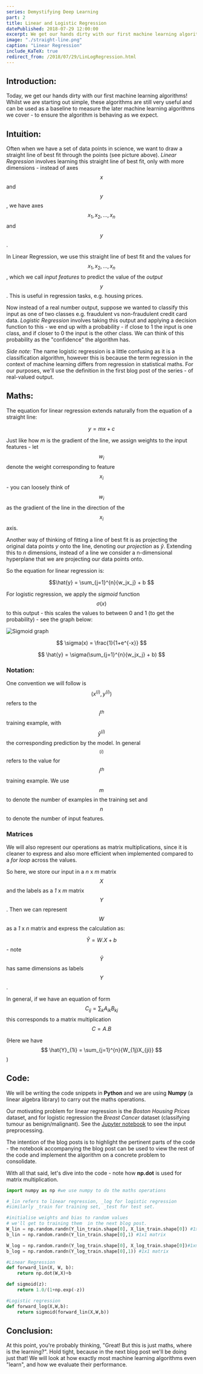 ```yaml
---
series: Demystifying Deep Learning
part: 2
title: Linear and Logistic Regression
datePublished: 2018-07-29 12:00:00
excerpt: We get our hands dirty with our first machine learning algorithms!
image: "./straight-line.png"
caption: "Linear Regression"
include_KaTeX: true
redirect_from: /2018/07/29/LinLogRegression.html
---
```


## Introduction:

Today, we get our hands dirty with our first machine learning algorithms! Whilst we are starting out simple, these algorithms are still very useful and can be used as a baseline to measure the later machine learning algorithms we cover - to ensure the algorithm is behaving as we expect.

## Intuition:

Often when we have a set of data points in science, we want to draw a straight line of best fit through the points (see picture above). _Linear Regression_ involves learning this straight line of best fit, only with more dimensions - instead of axes $$x$$ and $$y$$, we have axes $$x_1, x_2, ... ,x_n$$ and $$y$$.

In Linear Regression, we use this straight line of best fit and the values for $$x_1, x_2, ... ,x_n$$, which we call _input features_ to predict the value of the _output_ $$y$$. This is useful in regression tasks, e.g. housing prices.

Now instead of a real number output, suppose we wanted to classify this input as one of two classes e.g. fraudulent vs non-fraudulent credit card data. _Logistic Regression_ involves taking this output and applying a decision function to this - we end up with a probability - if close to 1 the input is one class, and if closer to 0 the input is the other class. We can think of this probability as the "confidence" the algorithm has.

_Side note:_ The name logistic regression is a little confusing as it is a classification algorithm, however this is because the term regression in the context of machine learning differs from regression in statistical maths. For our purposes, we'll use the definition in the first blog post of the series - of real-valued output.

## Maths:

The equation for linear regression extends naturally from the equation of a straight line:

$$ y= mx + c$$

Just like how $m$ is the gradient of the line, we assign weights to the input features - let $$w_i$$ denote the weight corresponding to feature $$x_i$$ - you can loosely think of $$w_i$$ as the gradient of the line in the direction of the $$x_i$$ axis.

Another way of thinking of fitting a line of best fit is as projecting the original data points $y$ onto the line, denoting our _projection_ as $\hat{y}$. Extending this to $n$ dimensions, instead of a line we consider a n-dimensional hyperplane that we are projecting our data points onto.

So the equation for linear regression is:

$$\hat{y} = \sum_{j=1}^{n}{w_jx_j} + b $$

For logistic regression, we apply the _sigmoid_ function $$\sigma(x)$$ to this output - this scales the values to between 0 and 1 (to get the probability) - see the graph below:

![Sigmoid graph](./sigmoid.png)

$$ \sigma(x) = \frac{1}{1+e^{-x}} $$

$$ \hat{y} = \sigma(\sum_{j=1}^{n}{w_jx_j} + b) $$

### Notation:

One convention we will follow is $$ (x^{(i)}, y^{(i)})$$ refers to the $$i^{th}$$ training example, with $$ \hat{y}^{(i)}$$ the corresponding prediction by the model. In general $$ ^{(i)}$$ refers to the value for $$i^{th}$$ training example. We use $$m$$ to denote the number of examples in the training set and $$n$$ to denote the number of input features.

### Matrices

We will also represent our operations as matrix multiplications, since it is cleaner to express and also more efficient when implemented compared to a _for loop_ across the values.

So here, we store our input in a _n_ x _m_ matrix $$X$$ and the labels as a _1_ x _m_ matrix $$Y$$. Then we can represent $$W$$ as a _1_ x _n_ matrix and express the calculation as:

$$ \hat{Y} = W.X + b$$ - note $$\hat{Y}$$ has same dimensions as labels $$Y$$.

In general, if we have an equation of form
$$C_{ij} = \sum_k A_{ik} B_{kj}$$ this corresponds to a matrix multiplication $$C = A.B$$

(Here we have $$ \hat{Y}_{1i} = \sum_{j=1}^{n}{W_{1j}X_{ji}} $$)

## Code:

We will be writing the code snippets in **Python** and we are using **Numpy** (a linear algebra library) to carry out the maths operations.

Our motivating problem for linear regression is the _Boston Housing Prices_ dataset, and for logistic regression the _Breast Cancer_ dataset (classifying tumour as benign/malignant).
See the [Jupyter notebook](https://github.com/mukul-rathi/deep-learning-tutorials/blob/master/LinearLogisticRegression/LinearLogisticRegression.ipynb) to see the input preprocessing.

The intention of the blog posts is to highlight the pertinent parts of the code - the notebook accompanying the blog post can be used to view the rest of the code and implement the algorithm on a concrete problem to consolidate.

With all that said, let's dive into the code - note how **np.dot** is used for matrix multiplication.

```python
import numpy as np #we use numpy to do the maths operations

#_lin refers to linear regression, _log for logistic regression
#similarly _train for training set, _test for test set.

#initialise weights and bias to random values
# we'll get to training them  in the next blog post.
W_lin = np.random.randn(Y_lin_train.shape[0], X_lin_train.shape[0]) #1xm matrix
b_lin = np.random.randn(Y_lin_train.shape[0],1) #1x1 matrix

W_log = np.random.randn(Y_log_train.shape[0], X_log_train.shape[0])#1xm matrix
b_log = np.random.randn(Y_log_train.shape[0],1)) #1x1 matrix

#Linear Regression
def forward_lin(X, W, b):
    return np.dot(W,X)+b

def sigmoid(z):
    return 1.0/(1+np.exp(-z))

#Logistic regression
def forward_log(X,W,b):
    return sigmoid(forward_lin(X,W,b))
```

## Conclusion:

At this point, you're probably thinking, "Great! But this is just maths, where is the learning?". Hold tight, because in the next blog post we'll be doing just that! We will look at how exactly most machine learning algorithms even "learn", and how we evaluate their performance.
